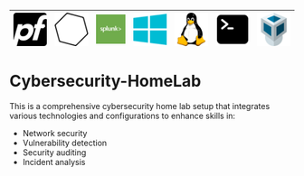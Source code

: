 | ![pfSense](images/pfSense.png) | ![Nessus](images/nessus-icon.png) | ![Splunk](images/logo-splunk.jpeg) | ![Windows](images/windows-icon.png) | ![Linux](images/linux-icon.png) | ![Terminal](images/terminal.png) | ![VirtualBox](images/virtualbox.png) |
|:--:|:--:|:--:|:--:|:--:|:--:|:--:|

# Cybersecurity-HomeLab

This is a comprehensive cybersecurity home lab setup that integrates various technologies and configurations to enhance skills in:

- Network security
- Vulnerability detection
- Security auditing
- Incident analysis
